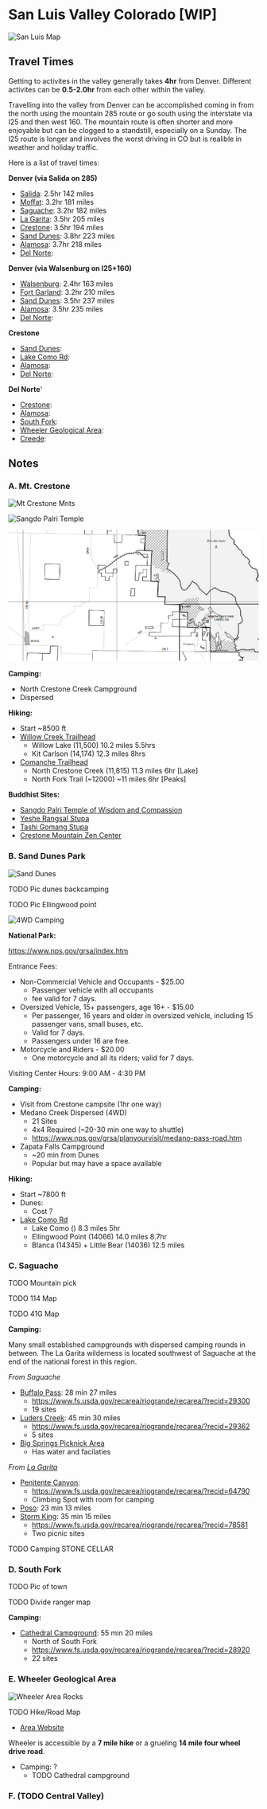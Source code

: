 # San Luis Valley Colorado [WIP]

![San Luis Map](https://cdn2.apstatic.com/photos/climb/105801658_medium_1557857414.jpg)

## Travel Times

Getting to activites in the valley generally takes **4hr**
from Denver. Different activites can be **0.5-2.0hr** from
each other within the valley.

Travelling into the valley from Denver can be accomplished
coming in from the north using the mountain 285 route or
go south using the interstate via I25 and then west 160.
The mountain route is often shorter and more enjoyable but
can be clogged to a standstill, especially on a Sunday. 
The I25 route is longer and involves the worst driving in
CO but is realible in weather and holiday traffic.

Here is a list of travel times:

**Denver (via Salida on 285)**
- [Salida](https://goo.gl/maps/aadKAsYThDNRzn5k8): 2.5hr 142 miles
- [Moffat](https://goo.gl/maps/4hLieq9vtgS8f4JDA): 3.2hr 181 miles
- [Saguache](https://goo.gl/maps/6m3Mku4nc6QnfFFh9): 3.2hr 182 miles 
- [La Garita](https://goo.gl/maps/hNsG33SdeGreAXgJ7): 3.5hr 205 miles
- [Crestone](https://goo.gl/maps/DkkM3irzvkh3uNSD7): 3.5hr 194 miles
- [Sand Dunes](https://goo.gl/maps/YEcnWdPScH4zd7ZN6): 3.8hr 223 miles
- [Alamosa](https://goo.gl/maps/L5ayQ3UxRjCtfYt28): 3.7hr 218 miles
- [Del Norte]():

**Denver (via Walsenburg on I25+160)**
- [Walsenburg](https://goo.gl/maps/JQucZqEYGEys9VqD9): 2.4hr 163 miles
- [Fort Garland](https://goo.gl/maps/F9W7kCYy4ytCYDNv6): 3.2hr 210 miles
- [Sand Dunes](https://goo.gl/maps/YEcnWdPScH4zd7ZN6): 3.5hr 237 miles
- [Alamosa](https://goo.gl/maps/L5ayQ3UxRjCtfYt28): 3.5hr 235 miles
- [Del Norte]():

**Crestone**
- [Sand Dunes](https://goo.gl/maps/YEcnWdPScH4zd7ZN6):
- [Lake Como Rd]():
- [Alamosa](https://goo.gl/maps/L5ayQ3UxRjCtfYt28):
- [Del Norte]():

**Del Norte**'
- [Crestone](https://goo.gl/maps/DkkM3irzvkh3uNSD7):
- [Alamosa](https://goo.gl/maps/L5ayQ3UxRjCtfYt28):
- [South Fork]():
- [Wheeler Geological Area]():
- [Creede]():



## Notes

### A. Mt. Crestone

![Mt Crestone Mnts](http://www.sangres.com/cimages/features/panoramas04/kitcarson01big.jpg)

![Sangdo Palri Temple](https://mangalashribhuti.org/wp-content/uploads/2020/12/SangdoPalri.jpg.webp)

![Mt Crestone Map](./maps/mt-crestone-muvm.png)

**Camping:**

- North Crestone Creek Campground
- Dispersed
  
**Hiking:**

- Start ~8500 ft
- [Willow Creek Trailhead](https://goo.gl/maps/ZvX8pLDXAk3oedE38)
    - Willow Lake (11,500) 10.2 miles 5.5hrs
    - Kit Carlson (14,174) 12.3 miles 8hrs
- [Comanche Trailhead](https://goo.gl/maps/DCKa3p2oJowBjUAn8)
    - North Crestone Creek (11,815) 11.3 miles 6hr [Lake]
    - North Fork Trail (~12000) ~11 miles 6hr [Peaks]
  
**Buddhist Sites:**

- [Sangdo Palri Temple of Wisdom and Compassion](http://www.mangalashribhuti.org/)
- [Yeshe Rangsal Stupa](https://tsoknyirinpoche.org/yeshe-rangsal/stupa-and-shrine-hall/)
- [Tashi Gomang Stupa](https://kttg.org/)
- [Crestone Mountain Zen Center](https://www.dharmasangha.org/)

### B. Sand Dunes Park

![Sand Dunes](https://www.theimagestory.com/wp-content/uploads/2013/12/MDeYoung_The_Img_Story_Sand_Dunes1.jpg)

TODO Pic dunes backcamping

TODO Pic Ellingwood point

![4WD Camping](https://www.nps.gov/grsa/planyourvisit/images/medano-road-campsites-map-2018_1.jpg)

**National Park:**

https://www.nps.gov/grsa/index.htm

Entrance Fees:

- Non-Commercial Vehicle and Occupants - $25.00
    - Passenger vehicle with all occupants
    - fee valid for 7 days.
- Oversized Vehicle, 15+ passengers, age 16+ - $15.00
    - Per passenger, 16 years and older in oversized vehicle, including 15 passenger vans, small buses, etc.
    - Valid for 7 days.
    - Passengers under 16 are free.
- Motorcycle and Riders - $20.00
    - One motorcycle and all its riders; valid for 7 days.

Visiting Center Hours:  9:00 AM - 4:30 PM

**Camping:**

- Visit from Crestone campsite (1hr one way)
- Medano Creek Dispersed (4WD)
    - 21 Sites 
    - 4x4 Required (~20-30 min one way to shuttle) 
    - https://www.nps.gov/grsa/planyourvisit/medano-pass-road.htm
- Zapata Falls Campground
    - ~20 min from Dunes
    - Popular but may have a space available

**Hiking:**

- Start ~7800 ft
- Dunes:
    - Cost ?
- [Lake Como Rd](https://goo.gl/maps/mnHTRoXs8J9R8iAr7)
    - Lake Como () 8.3 miles 5hr
    - Ellingwood Point (14066) 14.0 miles 8.7hr
    - Blanca (14345) + Little Bear (14036) 12.5 miles

### C. Saguache 

TODO Mountain pick

TODO 114 Map

TODO 41G Map

**Camping:**

Many small established campgrounds with dispersed camping rounds in between.
The La Garita wilderness is located southwest of Saguache at the end of the
national forest in this region.

_From Saguache_

- [Buffalo Pass](https://goo.gl/maps/MxSwRvY5Jmy1fRJj9): 28 min 27 miles
    - https://www.fs.usda.gov/recarea/riogrande/recarea/?recid=29300
    - 19 sites  
- [Luders Creek](https://goo.gl/maps/QLrB1bPKCjRPUuTz9): 45 min 30 miles
    - https://www.fs.usda.gov/recarea/riogrande/recarea/?recid=29362
    - 5 sites   
- [Big Springs Picknick Area](https://goo.gl/maps/gvPJP8nmZSqARMv57)
    - Has water and facilaties 

_From [La Garita](https://goo.gl/maps/hNsG33SdeGreAXgJ7)_

- [Penitente Canyon](https://goo.gl/maps/nsWyxmHk1pMAjnrs7):
    - https://www.fs.usda.gov/recarea/riogrande/recarea/?recid=64790
    - Climbing Spot with room for camping 
- [Poso](https://goo.gl/maps/VTR1iazvKgQ2mzBp6): 23 min 13 miles
- [Storm King](https://goo.gl/maps/XcLQfmSLQ8xPMY2y5): 35 min 15 miles
    - https://www.fs.usda.gov/recarea/riogrande/recarea/?recid=78581
    - Two picnic sites

TODO Camping STONE CELLAR

### D. South Fork

TODO Pic of town

TODO Divide ranger map

**Camping:**

- [Cathedral Campground](https://goo.gl/maps/FHLgMEL5JkK1xupcA): 55 min 20 miles
    - North of South Fork 
    - https://www.fs.usda.gov/recarea/riogrande/recarea/?recid=28920
    - 22 sites 

### E. Wheeler Geological Area

![Wheeler Area Rocks](https://upload.wikimedia.org/wikipedia/commons/c/cb/A272%2C_Wheeler_Geologic_Area%2C_La_Garita_Wilderness%2C_Colorado%2C_USA%2C_2008.JPG)

TODO Hike/Road Map

- [Area Website](https://www.fs.usda.gov/recarea/riogrande/recarea/?recid=29264)

Wheeler is accessible by a **7 mile hike** or a grueling **14 mile four wheel drive road**.

- Camping: ?
    - TODO Cathedral campground


### F. (TODO Central Valley)

